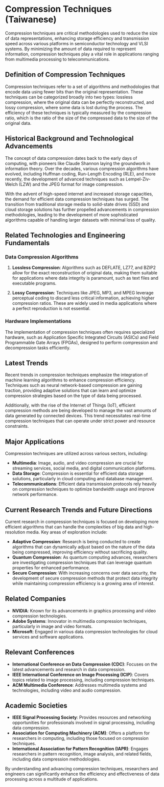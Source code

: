 # Compression Techniques (Taiwanese)

Compression techniques are critical methodologies used to reduce the size of data representations, enhancing storage efficiency and transmission speed across various platforms in semiconductor technology and VLSI systems. By minimizing the amount of data required to represent information, compression techniques play a vital role in applications ranging from multimedia processing to telecommunications.

## Definition of Compression Techniques

Compression techniques refer to a set of algorithms and methodologies that encode data using fewer bits than the original representation. These techniques can be categorized broadly into two types: lossless compression, where the original data can be perfectly reconstructed, and lossy compression, where some data is lost during the process. The efficiency of these techniques is typically measured by the compression ratio, which is the ratio of the size of the compressed data to the size of the original data.

## Historical Background and Technological Advancements

The concept of data compression dates back to the early days of computing, with pioneers like Claude Shannon laying the groundwork in information theory. Over the decades, various compression algorithms have evolved, including Huffman coding, Run-Length Encoding (RLE), and more recently, the development of advanced techniques such as Lempel-Ziv-Welch (LZW) and the JPEG format for image compression.

With the advent of high-speed internet and increased storage capacities, the demand for efficient data compression techniques has surged. The transition from traditional storage media to solid-state drives (SSD) and cloud storage solutions has further propelled advancements in compression methodologies, leading to the development of more sophisticated algorithms capable of handling larger datasets with minimal loss of quality.

## Related Technologies and Engineering Fundamentals

### Data Compression Algorithms

1. **Lossless Compression**: Algorithms such as DEFLATE, LZ77, and BZIP2 allow for the exact reconstruction of original data, making them suitable for applications where data integrity is paramount, such as text files and executable programs.
  
2. **Lossy Compression**: Techniques like JPEG, MP3, and MPEG leverage perceptual coding to discard less critical information, achieving higher compression ratios. These are widely used in media applications where a perfect reproduction is not essential.

### Hardware Implementations

The implementation of compression techniques often requires specialized hardware, such as Application Specific Integrated Circuits (ASICs) and Field Programmable Gate Arrays (FPGAs), designed to perform compression and decompression tasks efficiently.

## Latest Trends

Recent trends in compression techniques emphasize the integration of machine learning algorithms to enhance compression efficiency. Techniques such as neural network-based compression are gaining traction, providing adaptive solutions that can learn and optimize compression strategies based on the type of data being processed.

Additionally, with the rise of the Internet of Things (IoT), efficient compression methods are being developed to manage the vast amounts of data generated by connected devices. This trend necessitates real-time compression techniques that can operate under strict power and resource constraints.

## Major Applications

Compression techniques are utilized across various sectors, including:

- **Multimedia**: Image, audio, and video compression are crucial for streaming services, social media, and digital communication platforms.
- **Data Storage**: Compression is essential for efficient data storage solutions, particularly in cloud computing and database management.
- **Telecommunications**: Efficient data transmission protocols rely heavily on compression techniques to optimize bandwidth usage and improve network performance.

## Current Research Trends and Future Directions

Current research in compression techniques is focused on developing more efficient algorithms that can handle the complexities of big data and high-resolution media. Key areas of exploration include:

- **Adaptive Compression**: Research is being conducted to create algorithms that can dynamically adjust based on the nature of the data being compressed, improving efficiency without sacrificing quality.
- **Quantum Compression**: As quantum computing advances, researchers are investigating compression techniques that can leverage quantum properties for enhanced performance.
- **Secure Compression**: With increasing concerns over data security, the development of secure compression methods that protect data integrity while maintaining compression efficiency is a growing area of interest.

## Related Companies

- **NVIDIA**: Known for its advancements in graphics processing and video compression technologies.
- **Adobe Systems**: Innovator in multimedia compression techniques, particularly in image and video formats.
- **Microsoft**: Engaged in various data compression technologies for cloud services and software applications.

## Relevant Conferences

- **International Conference on Data Compression (CDC)**: Focuses on the latest advancements and research in data compression.
- **IEEE International Conference on Image Processing (ICIP)**: Covers topics related to image processing, including compression techniques.
- **ACM Multimedia Conference**: Addresses multimedia systems and technologies, including video and audio compression.

## Academic Societies

- **IEEE Signal Processing Society**: Provides resources and networking opportunities for professionals involved in signal processing, including data compression.
- **Association for Computing Machinery (ACM)**: Offers a platform for researchers in computing, including those focused on compression techniques.
- **International Association for Pattern Recognition (IAPR)**: Engages researchers in pattern recognition, image analysis, and related fields, including data compression methodologies. 

By understanding and advancing compression techniques, researchers and engineers can significantly enhance the efficiency and effectiveness of data processing across a multitude of applications.